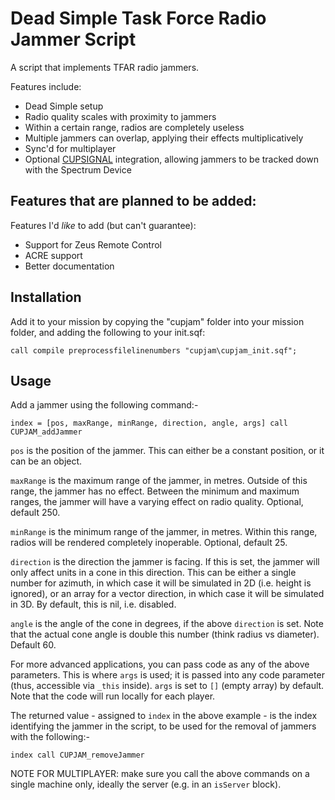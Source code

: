 # Dead Simple Task Force Radio Jammer Script

A script that implements TFAR radio jammers. 

Features include:
- Dead Simple setup
- Radio quality scales with proximity to jammers
- Within a certain range, radios are completely useless
- Multiple jammers can overlap, applying their effects multiplicatively
- Sync'd for multiplayer
- Optional [CUPSIGNAL](https://github.com/ProfCupcake/CUPLIB/tree/master/Simple%20Spectrum%20Device%20Signals) integration, allowing jammers to be tracked down with the Spectrum Device

Features that are planned to be added:
- 

Features I'd *like* to add (but can't guarantee):
- Support for Zeus Remote Control
- ACRE support
- Better documentation

## Installation

Add it to your mission by copying the "cupjam" folder into your mission folder, and adding the following to your init.sqf:

`call compile preprocessfilelinenumbers "cupjam\cupjam_init.sqf";`

## Usage

Add a jammer using the following command:- 

`index = [pos, maxRange, minRange, direction, angle, args] call CUPJAM_addJammer`

`pos` is the position of the jammer. This can either be a constant position, or it can be an object. 

`maxRange` is the maximum range of the jammer, in metres. Outside of this range, the jammer has no effect. Between the minimum and maximum ranges, the jammer will have a varying effect on radio quality. Optional, default 250. 

`minRange` is the minimum range of the jammer, in metres. Within this range, radios will be rendered completely inoperable. Optional, default 25.

`direction` is the direction the jammer is facing. If this is set, the jammer will only affect units in a cone in this direction. This can be either a single number for azimuth, in which case it will be simulated in 2D (i.e. height is ignored), or an array for a vector direction, in which case it will be simulated in 3D. By default, this is nil, i.e. disabled. 

`angle` is the angle of the cone in degrees, if the above `direction` is set. Note that the actual cone angle is double this number (think radius vs diameter). Default 60.

For more advanced applications, you can pass code as any of the above parameters. This is where `args` is used; it is passed into any code parameter (thus, accessible via `_this` inside). `args` is set to `[]` (empty array) by default. Note that the code will run locally for each player. 

The returned value - assigned to `index` in the above example - is the index identifying the jammer in the script, to be used for the removal of jammers with the following:-

`index call CUPJAM_removeJammer`

NOTE FOR MULTIPLAYER: make sure you call the above commands on a single machine only, ideally the server (e.g. in an `isServer` block). 